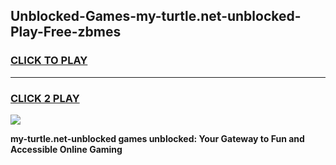 
## Unblocked-Games-my-turtle.net-unblocked-Play-Free-zbmes
<h3>
<a href="https://premium76.site?title=my-turtle.net-unblocked&ref=19M">CLICK TO PLAY</a></h3>
<hr>

<h3>
<a href="https://premium76.site?title=my-turtle.net-unblocked&ref=19M">CLICK 2 PLAY</a>
  
</h3>

<a href="https://premium76.site?title=my-turtle.net-unblocked&ref=19M"><img src="https://clearcache.store/games.png"></a>


**my-turtle.net-unblocked games unblocked: Your Gateway to Fun and Accessible Online Gaming**
